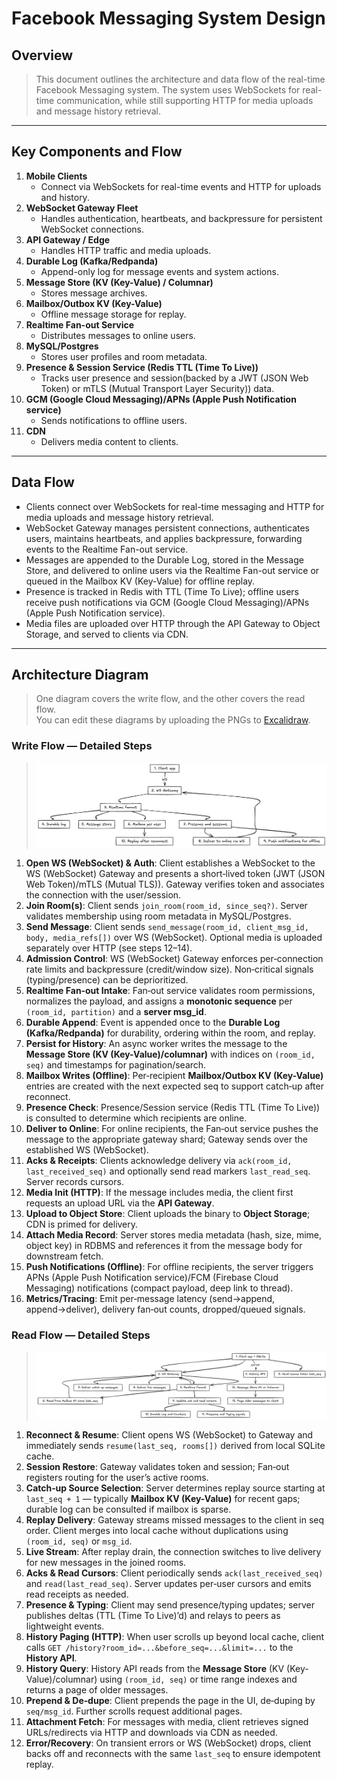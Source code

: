 # Facebook Messaging System Design

## Overview

> This document outlines the architecture and data flow of the real-time Facebook Messaging system. The system uses WebSockets for real-time communication, while still supporting HTTP for media uploads and message history retrieval.

---

## Key Components and Flow

1. **Mobile Clients**
   - Connect via WebSockets for real-time events and HTTP for uploads and history.
2. **WebSocket Gateway Fleet**
   - Handles authentication, heartbeats, and backpressure for persistent WebSocket connections.
3. **API Gateway / Edge**
   - Handles HTTP traffic and media uploads.
4. **Durable Log (Kafka/Redpanda)**
   - Append-only log for message events and system actions.
5. **Message Store (KV (Key-Value) / Columnar)**
   - Stores message archives.
6. **Mailbox/Outbox KV (Key-Value)**
   - Offline message storage for replay.
7. **Realtime Fan-out Service**
   - Distributes messages to online users.
8. **MySQL/Postgres**
   - Stores user profiles and room metadata.
9. **Presence & Session Service (Redis TTL (Time To Live))**
   - Tracks user presence and session(backed by a JWT (JSON Web Token) or mTLS (Mutual Transport Layer Security)) data.
10. **GCM (Google Cloud Messaging)/APNs (Apple Push Notification service)**
    - Sends notifications to offline users.
11. **CDN**
    - Delivers media content to clients.

---

## Data Flow

- Clients connect over WebSockets for real-time messaging and HTTP for media uploads and message history retrieval.
- WebSocket Gateway manages persistent connections, authenticates users, maintains heartbeats, and applies backpressure, forwarding events to the Realtime Fan-out service.
- Messages are appended to the Durable Log, stored in the Message Store, and delivered to online users via the Realtime Fan-out service or queued in the Mailbox KV (Key-Value) for offline replay.
- Presence is tracked in Redis with TTL (Time To Live); offline users receive push notifications via GCM (Google Cloud Messaging)/APNs (Apple Push Notification service).
- Media files are uploaded over HTTP through the API Gateway to Object Storage, and served to clients via CDN.

---


## Architecture Diagram

> One diagram covers the write flow, and the other covers the read flow.  
> You can edit these diagrams by uploading the PNGs to [Excalidraw](https://excalidraw.com).

### Write Flow — Detailed Steps

> ![Write Flow](./websocket-messaging-write.excalidraw.png)

1. **Open WS (WebSocket) & Auth**: Client establishes a WebSocket to the WS (WebSocket) Gateway and presents a short‑lived token (JWT (JSON Web Token)/mTLS (Mutual TLS)). Gateway verifies token and associates the connection with the user/session.
2. **Join Room(s)**: Client sends `join_room(room_id, since_seq?)`. Server validates membership using room metadata in MySQL/Postgres.
3. **Send Message**: Client sends `send_message(room_id, client_msg_id, body, media_refs[])` over WS (WebSocket). Optional media is uploaded separately over HTTP (see steps 12–14).
4. **Admission Control**: WS (WebSocket) Gateway enforces per‑connection rate limits and backpressure (credit/window size). Non‑critical signals (typing/presence) can be deprioritized.
5. **Realtime Fan‑out Intake**: Fan‑out service validates room permissions, normalizes the payload, and assigns a **monotonic sequence** per `(room_id, partition)` and a **server msg_id**.
6. **Durable Append**: Event is appended once to the **Durable Log (Kafka/Redpanda)** for durability, ordering within the room, and replay.
7. **Persist for History**: An async worker writes the message to the **Message Store (KV (Key-Value)/columnar)** with indices on `(room_id, seq)` and timestamps for pagination/search.
8. **Mailbox Writes (Offline)**: Per‑recipient **Mailbox/Outbox KV (Key-Value)** entries are created with the next expected seq to support catch‑up after reconnect.
9. **Presence Check**: Presence/Session service (Redis TTL (Time To Live)) is consulted to determine which recipients are online.
10. **Deliver to Online**: For online recipients, the Fan‑out service pushes the message to the appropriate gateway shard; Gateway sends over the established WS (WebSocket).
11. **Acks & Receipts**: Clients acknowledge delivery via `ack(room_id, last_received_seq)` and optionally send read markers `last_read_seq`. Server records cursors.
12. **Media Init (HTTP)**: If the message includes media, the client first requests an upload URL via the **API Gateway**.
13. **Upload to Object Store**: Client uploads the binary to **Object Storage**; CDN is primed for delivery.
14. **Attach Media Record**: Server stores media metadata (hash, size, mime, object key) in RDBMS and references it from the message body for downstream fetch.
15. **Push Notifications (Offline)**: For offline recipients, the server triggers APNs (Apple Push Notification service)/FCM (Firebase Cloud Messaging) notifications (compact payload, deep link to thread).
16. **Metrics/Tracing**: Emit per‑message latency (send→append, append→deliver), delivery fan‑out counts, dropped/queued signals.

### Read Flow — Detailed Steps

> ![Read Flow](./websocket-messaging-read.excalidraw.png)  

1. **Reconnect & Resume**: Client opens WS (WebSocket) to Gateway and immediately sends `resume(last_seq, rooms[])` derived from local SQLite cache.
2. **Session Restore**: Gateway validates token and session; Fan‑out registers routing for the user’s active rooms.
3. **Catch‑up Source Selection**: Server determines replay source starting at `last_seq + 1` — typically **Mailbox KV (Key-Value)** for recent gaps; durable log can be consulted if mailbox is sparse.
4. **Replay Delivery**: Gateway streams missed messages to the client in seq order. Client merges into local cache without duplications using `(room_id, seq)` or `msg_id`.
5. **Live Stream**: After replay drain, the connection switches to live delivery for new messages in the joined rooms.
6. **Acks & Read Cursors**: Client periodically sends `ack(last_received_seq)` and `read(last_read_seq)`. Server updates per‑user cursors and emits read receipts as needed.
7. **Presence & Typing**: Client may send presence/typing updates; server publishes deltas (TTL (Time To Live)’d) and relays to peers as lightweight events.
8. **History Paging (HTTP)**: When user scrolls up beyond local cache, client calls `GET /history?room_id=...&before_seq=...&limit=...` to the **History API**.
9. **History Query**: History API reads from the **Message Store** (KV (Key-Value)/columnar) using `(room_id, seq)` or time range indexes and returns a page of older messages.
10. **Prepend & De‑dupe**: Client prepends the page in the UI, de‑duping by `seq/msg_id`. Further scrolls request additional pages.
11. **Attachment Fetch**: For messages with media, client retrieves signed URLs/redirects via HTTP and downloads via CDN as needed.
12. **Error/Recovery**: On transient errors or WS (WebSocket) drops, client backs off and reconnects with the same `last_seq` to ensure idempotent replay.
